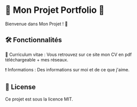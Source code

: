 # 🌟 Mon Projet Portfolio 🌟
Bienvenue dans Mon Projet ! 🚀

## 🛠️ Fonctionnalités
📃 Curriculum vitae : Vous retrouvez sur ce site mon CV en pdf téléchargeable + mes réseaux.

❗️ Informations : Des informations sur moi et de ce que j'aime. 

## 📄 License
Ce projet est sous la licence MIT.

